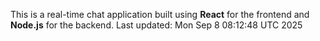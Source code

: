 This is a real-time chat application built using **React** for the frontend and **Node.js** for the backend.
Last updated: Mon Sep  8 08:12:48 UTC 2025
